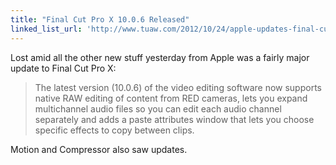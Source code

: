 ```yaml
---
title: "Final Cut Pro X 10.0.6 Released"
linked_list_url: 'http://www.tuaw.com/2012/10/24/apple-updates-final-cut-pro-x/'
---
```

<p>Lost amid all the other new stuff yesterday from Apple was a fairly major update to Final Cut Pro X:</p>
<blockquote><p>
  The latest version (10.0.6) of the video editing software now supports native RAW editing of content from RED cameras, lets you expand multichannel audio files so you can edit each audio channel separately and adds a paste attributes window that lets you choose specific effects to copy between clips.
</p></blockquote>
<p>Motion and Compressor also saw updates.</p>
